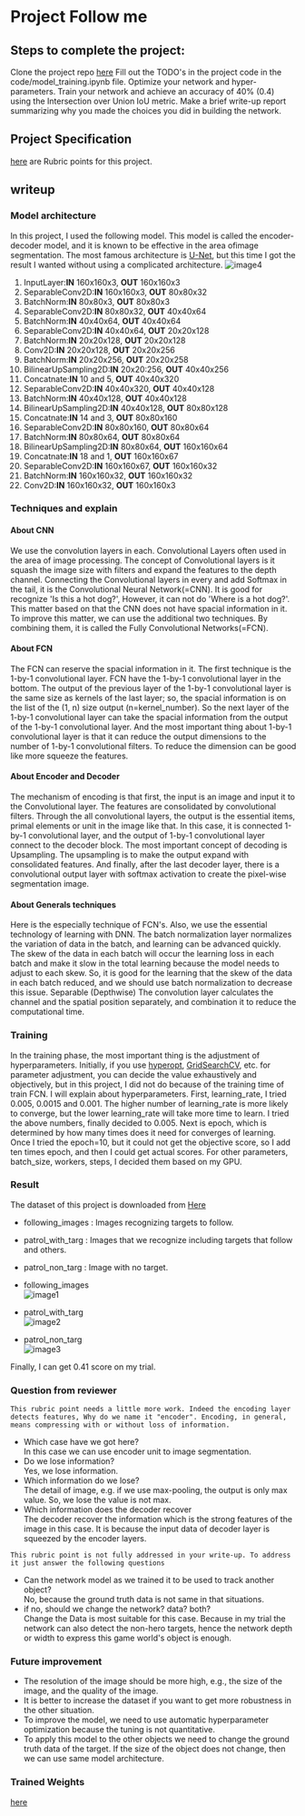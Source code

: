 # Project Follow me

## Steps to complete the project:
Clone the project repo [here](https://github.com/udacity/RoboND-DeepLearning-Project)
Fill out the TODO's in the project code in the code/model_training.ipynb file.
Optimize your network and hyper-parameters.
Train your network and achieve an accuracy of 40% (0.4) using the Intersection over Union IoU metric.
Make a brief write-up report summarizing why you made the choices you did in building the network.
## Project Specification
[here](https://review.udacity.com/#!/rubrics/1155/view) are Rubric points for this project.

## writeup
### Model architecture
In this project, I used the following model. This model is called the encoder-decoder model, and it is known to be effective in the area of ​​image segmentation. The most famous architecture is [U-Net](https://lmb.informatik.uni-freiburg.de/people/ronneber/u-net/), but this time I got the result I wanted without using a complicated architecture.
![image4](./docs/misc/Network.PNG)

 1. InputLayer:**IN** 160x160x3, **OUT** 160x160x3
 2. SeparableConv2D:**IN** 160x160x3, **OUT** 80x80x32
 3. BatchNorm:**IN** 80x80x3, **OUT** 80x80x3
 4. SeparableConv2D:**IN** 80x80x32, **OUT** 40x40x64
 5. BatchNorm:**IN** 40x40x64, **OUT** 40x40x64
 6. SeparableConv2D:**IN** 40x40x64, **OUT** 20x20x128
 7. BatchNorm:**IN** 20x20x128, **OUT** 20x20x128
 8. Conv2D:**IN** 20x20x128, **OUT** 20x20x256
 9. BatchNorm:**IN** 20x20x256, **OUT** 20x20x258
 10. BilinearUpSampling2D:**IN** 20x20:256, **OUT** 40x40x256
 11. Concatnate:**IN** 10 and 5, **OUT** 40x40x320
 12. SeparableConv2D:**IN** 40x40x320, **OUT** 40x40x128
 13. BatchNorm:**IN** 40x40x128, **OUT** 40x40x128
 14. BilinearUpSampling2D:**IN** 40x40x128, **OUT** 80x80x128
 15. Concatnate:**IN** 14 and 3, **OUT** 80x80x160
 16. SeparableConv2D:**IN** 80x80x160, **OUT** 80x80x64
 17. BatchNorm:**IN** 80x80x64, **OUT** 80x80x64
 18. BilinearUpSampling2D:**IN** 80x80x64, **OUT** 160x160x64
 19. Concatnate:**IN** 18 and 1, **OUT** 160x160x67
 20. SeparableConv2D:**IN** 160x160x67, **OUT** 160x160x32
 21. BatchNorm:**IN** 160x160x32, **OUT** 160x160x32
 22. Conv2D:**IN** 160x160x32, **OUT** 160x160x3

### Techniques and explain
#### About CNN
We use the convolution layers in each. Convolutional Layers often used in the area of ​​image processing.  The concept of Convolutional layers is it squash the image size with filters and expand the features to the depth channel. Connecting the Convolutional layers in every and add Softmax in the tail, it is the Convolutional Neural Network(=CNN). It is good for recognize 'Is this a hot dog?', However, it can not do 'Where is a hot dog?'. This matter based on that the CNN does not have spacial information in it.
To improve this matter, we can use the additional two techniques. By combining them, it is called the Fully Convolutional Networks(=FCN).

#### About FCN
 The FCN can reserve the spacial information in it. The first technique is the 1-by-1 convolutional layer. FCN have the 1-by-1 convolutional layer in the bottom. The output of the previous layer of the 1-by-1 convolutional layer is the same size as kernels of the last layer; so, the spacial information is on the list of the (1, n)
 size output (n=kernel_number). So the next layer of the 1-by-1 convolutional layer can take the spacial information from the output of the 1-by-1 convolutional layer. And the most important thing about 1-by-1 convolutional layer is that it can reduce the output dimensions to the number of 1-by-1 convolutional filters. To reduce the dimension can be good like more squeeze the features.

#### About Encoder and Decoder
The mechanism of encoding is that first, the input is an image and input it to the Convolutional layer. The features are consolidated by convolutional filters. Through the all convolutional layers, the output is the essential items, primal elements or unit in the image like that. In this case, it is connected 1-by-1 convolutional layer, and the output of 1-by-1 convolutional layer connect to the decoder block.
The most important concept of decoding is Upsampling. The upsampling is to make the output expand with consolidated features. And finally, after the last decoder layer, there is a convolutional output layer with softmax activation to create the pixel-wise segmentation image.

#### About Generals techniques
Here is the especially technique of FCN's. Also, we use the essential technology of learning with DNN.
The batch normalization layer normalizes the variation of data in the batch, and learning can be advanced quickly. The skew of the data in each batch will occur the learning loss in each batch and make it slow in the total learning because the model needs to adjust to each skew. So, it is good for the learning that the skew of the data in each batch reduced, and we should use batch normalization to decrease this issue.
Separable (Depthwise) The convolution layer calculates the channel and the spatial position separately, and combination it to reduce the computational time.

### Training
In the training phase, the most important thing is the adjustment of hyperparameters. Initially, if you use [hyperopt](https://github.com/hyperopt/hyperopt), [GridSearchCV](http://scikit-learn.org/stable/modules/generated/sklearn.model_selection.GridSearchCV.html), etc. for parameter adjustment, you can decide the value exhaustively and objectively, but in this project, I did not do because of the training time of train FCN.
I will explain about hyperparameters.
First, learning_rate, I tried 0.005, 0.0015 and 0.001. The higher number of learning_rate is more likely to converge, but the lower learning_rate will take more time to learn. I tried the above numbers, finally decided to 0.005.
Next is epoch, which is determined by how many times does it need for converges of learning. Once I tried the epoch=10, but it could not get the objective score, so I add ten times epoch, and then I could get actual scores.
For other parameters, batch_size, workers, steps, I decided them based on my GPU.

### Result
The dataset of this project is downloaded from [Here](https://classroom.udacity.com/nanodegrees/nd209/parts/09664d24-bdec-4e64-897a-d0f55e177f09/modules/cac27683-d5f4-40b4-82ce-d708de8f5373/lessons/197a058e-44f6-47df-8229-0ce633e0a2d0/concepts/06dde5a5-a7a2-4636-940d-e844b36ddd27)
 * following_images : Images recognizing targets to follow.
 * patrol_with_targ : Images that we recognize including targets that follow and others.
 * patrol_non_targ : Image with no target.

 * following_images  
 ![image1](./docs/misc/following_images.png)

 * patrol_with_targ  
 ![image2](./docs/misc/patrol_with_targ.png)

 * patrol_non_targ  
 ![image3](./docs/misc/patrol_non_targ.png)

Finally, I can get 0.41 score on my trial.

### Question from reviewer
`This rubric point needs a little more work.
Indeed the encoding layer detects features, Why do we name it "encoder".
Encoding, in general, means compressing with or without loss of information.`
 * Which case have we got here?  
 In this case we can use encoder unit to image segmentation.
 * Do we lose information?  
Yes, we lose information.
 * Which information do we lose?  
The detail of image, e.g. if we use max-pooling, the output is only max value. So, we lose the value is not max.
 * Which information does the decoder recover  
 The decoder recover the information which is the strong features of the image in this case. It is because the input data of decoder layer is squeezed by the encoder layers.

`This rubric point is not fully addressed in your write-up. To address it just answer the following questions`

 * Can the network model as we trained it to be used to track another object?  
 No, because the ground truth data is not same in that situations.
 * if no, should we change the network? data? both?  
 Change the Data is most suitable for this case. Because in my trial the network can also detect the non-hero targets, hence the network depth or width to express this game world's object is enough.

### Future improvement
 * The resolution of the image should be more high, e.g., the size of the image, and the quality of the image.
 * It is better to increase the dataset if you want to get more robustness in the other situation.
 * To improve the model, we need to use automatic hyperparameter optimization because the tuning is not quantitative.
 * To apply this model to the other objects we need to change the ground truth data of the target. If the size of the object does not change, then we can use same model architecture.

### Trained Weights
[here](https://github.com/romth777/RoboND-DeepLearning-Project/tree/master/data/weights)
